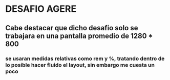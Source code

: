 # DESAFIO AGERE
## Cabe destacar que dicho desafio solo se trabajara en una pantalla promedio de 1280 * 800
### se usaran medidas relativas como rem y %, tratando dentro de lo posible hacer fluido el layout, sin embargo me cuesta un poco